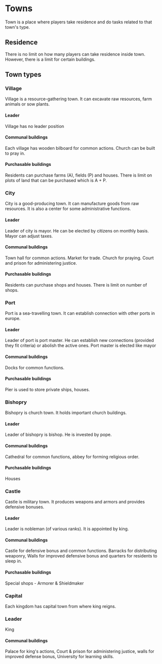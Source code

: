 # Towns

Town is a place where players take residence and do tasks related to that town's type.

## Residence
There is no limit on how many players can take residence inside town. However, there is a limit for certain buildings.

## Town types

### Village
Village is a resource-gathering town. It can excavate raw resources, farm animals or sow plants.

#### Leader
Village has no leader position

#### Communal buildings
Each village has wooden bilboard for common actions. Church can be built to pray in.

#### Purchasable buildings
Residents can purchase farms (A), fields (P) and houses. There is limit on plots of land that can be purchased which is A + P.

### City
City is a good-producing town. It can manufacture goods from raw resources. It is also a center for some administrative functions.

#### Leader
Leader of city is mayor. He can be elected by citizens on monthly basis. Mayor can adjust taxes.

#### Communal buildings
Town hall for common actions. Market for trade. Church for praying. Court and prison for administering justice.

#### Purchasable buildings
Residents can purchase shops and houses. There is limit on number of shops.

### Port
Port is a sea-travelling town. It can establish connection with other ports in europe.

#### Leader
Leader of port is port master. He can establish new connections (provided they fit criteria) or abolish the active ones. Port master is elected like mayor

#### Communal buildings
Docks for common functions.

#### Purchasable buildings
Pier is used to store private ships, houses.

### Bishopry
Bishopry is church town. It holds important church buildings.

#### Leader
Leader of bishopry is bishop. He is invested by pope.

#### Communal buildings
Cathedral for common functions, abbey for forming religious order.

#### Purchasable buildings
Houses

### Castle
Castle is military town. It produces weapons and armors and provides defensive bonuses.

#### Leader
Leader is nobleman (of various ranks). It is appointed by king.

#### Communal buildings
Castle for defensive bonus and common functions. Barracks for distributing weaponry, Walls for improved defensive bonus and quarters for residents to sleep in.

#### Purchasable buildings
Special shops - Armorer & Shieldmaker

### Capital
Each kingdom has capital town from where king reigns.

### Leader
King

#### Communal buildings
Palace for king's actions, Court & prison for administering justice, walls for improved defense bonus, University for learning skills.

